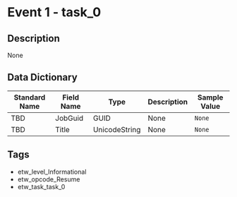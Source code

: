 # Event 1 - task_0

## Description
None

## Data Dictionary
|Standard Name|Field Name|Type|Description|Sample Value|
|---|---|---|---|---|
|TBD|JobGuid|GUID|None|`None`|
|TBD|Title|UnicodeString|None|`None`|

## Tags
* etw_level_Informational
* etw_opcode_Resume
* etw_task_task_0